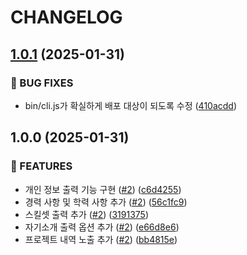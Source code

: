 # CHANGELOG

## [1.0.1](https://github.com/holim0/heeje-cli/compare/v1.0.0...v1.0.1) (2025-01-31)

### 🐛 BUG FIXES

* bin/cli.js가 확실하게 배포 대상이 되도록 수정 ([410acdd](https://github.com/holim0/heeje-cli/commit/410acddb7a694bed21517ab57efac27e2a28402a))

## 1.0.0 (2025-01-31)

### 🚀 FEATURES

* 개인 정보 출력 기능 구현 ([#2](https://github.com/holim0/heeje-cli/issues/2)) ([c6d4255](https://github.com/holim0/heeje-cli/commit/c6d4255efd0b2d9ccce2885dc8b610f50ceeed87))
* 경력 사항 및 학력 사항 추가 ([#2](https://github.com/holim0/heeje-cli/issues/2)) ([56c1fc9](https://github.com/holim0/heeje-cli/commit/56c1fc9fd9481432308aa7b0aa3cd386e5d58f2a))
* 스킬셋 출력 추가 ([#2](https://github.com/holim0/heeje-cli/issues/2)) ([3191375](https://github.com/holim0/heeje-cli/commit/3191375f953b2c67031e679460a2d0b44bbd2a70))
* 자기소개 출력 옵션 추가 ([#2](https://github.com/holim0/heeje-cli/issues/2)) ([e66d8e6](https://github.com/holim0/heeje-cli/commit/e66d8e689602e4932d98e52c51fa7f3586755ff4))
* 프로젝트 내역 노출 추가 ([#2](https://github.com/holim0/heeje-cli/issues/2)) ([bb4815e](https://github.com/holim0/heeje-cli/commit/bb4815edcc894089ad2e7eee3ec714fae87c762f))

